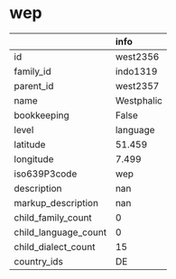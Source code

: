# wep
|                      | info       |
|:---------------------|:-----------|
| id                   | west2356   |
| family_id            | indo1319   |
| parent_id            | west2357   |
| name                 | Westphalic |
| bookkeeping          | False      |
| level                | language   |
| latitude             | 51.459     |
| longitude            | 7.499      |
| iso639P3code         | wep        |
| description          | nan        |
| markup_description   | nan        |
| child_family_count   | 0          |
| child_language_count | 0          |
| child_dialect_count  | 15         |
| country_ids          | DE         |